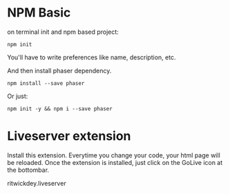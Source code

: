 # NPM Basic

on terminal init and npm based project:
```shell
npm init
```
You'll have to write preferences like name, description, etc.

And then install phaser dependency.
```shell
npm install --save phaser
```

Or just:
```shell
npm init -y && npm i --save phaser
```

# Liveserver extension
Install this extension. Everytime you change your code, your html page will be reloaded.
Once the extension is installed, just click on the GoLive icon at the bottombar.

ritwickdey.liveserver